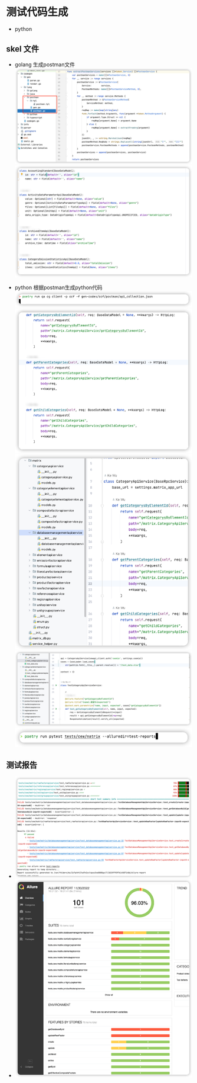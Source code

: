 # 测试代码生成

- python


## skel 文件

- golang 生成postman文件
![img_14.png](img_14.png)
![img_15.png](img_15.png)

- python 根据postman生成python代码
![img_12.png](img_12.png)
![img_9.png](img_9.png)
![img_10.png](img_10.png)
![img_11.png](img_11.png)
![img_13.png](img_13.png)

## 测试报告

- ![img_16.png](img_16.png)
- ![img_17.png](img_17.png)